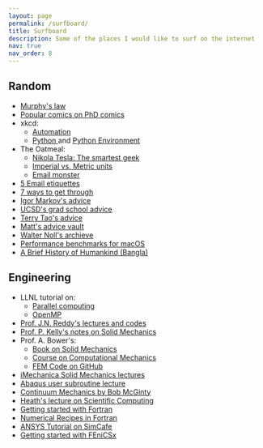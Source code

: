 ```yaml
---
layout: page
permalink: /surfboard/
title: Surfboard
description: Some of the places I would like to surf on the internet
nav: true
nav_order: 8
---
```


<!-- HTML style listing with LIST CLASS -->
<div class="list">
  <div class="card">
    <h2> Random </h2>
    <ul>
        <li><a href="https://en.wikipedia.org/wiki/Murphy's_law"> Murphy's law </a></li>
        <li><a href="https://phdcomics.com/comics/most_popular.php"> Popular comics on PhD comics </a></li>
        <li> xkcd:
        <ul>
          <li><a href="https://xkcd.com/1319/"> Automation </a></li>
          <li> <a href="https://xkcd.com/353/"> Python </a> and <a href="https://xkcd.com/1987/"> Python Environment </a> </li>
        </ul>
        </li>
        <li> The Oatmeal:
        <ul>
          <li><a href="https://theoatmeal.com/comics/tesla"> Nikola Tesla: The smartest geek </a></li>
            <li><a href="https://theoatmeal.com/pl/senior_year/science"> Imperial vs. Metric units </a></li>
          <li><a href="https://theoatmeal.com/comics/email_monster"> Email monster </a></li>
        </ul>
        </li>
        <li><a href="https://byrslf.co/how-to-get-a-busy-person-to-respond-to-your-email-52e5d4d69671"> 5 Email etiquettes </a></li>
        <li><a href="https://www.fastcompany.com/3042569/7-ways-to-get-through-to-just-about-anyone"> 7 ways to get through </a></li>
        <li><a href="https://web.eecs.umich.edu/~imarkov/i_students.html"> Igor Markov's advice </a></li>
        <li><a href="https://vlsicad.ucsd.edu/Research/Advice/index.html"> UCSD's grad school advice </a></li>
        <li><a href="https://terrytao.wordpress.com/career-advice/"> Terry Tao's advice </a></li>
        <li><a href="https://matt.might.net/articles/"> Matt's advice vault </a></li>
        <li><a href="https://www.math.cmu.edu/~wn0g/"> Walter Noll's archieve </a></li>
        <li><a href="https://browser.geekbench.com/mac-benchmarks"> Performance benchmarks for macOS </a></li>
        <li><a href="https://www.facebook.com/notes/ashfaq-ahmed/মানুষের-গল্পঃ-ইউভাল-হারারি/10153371308478621?_rdc=2&_rdr"> A Brief History of Humankind (Bangla) </a></li>
    </ul>
</div>
<div class="card">
    <h2>Engineering </h2>
            <ul>
        <li>  LLNL tutorial on:
          <ul> 
            <li> <a href="https://hpc.llnl.gov/documentation/tutorials/introduction-parallel-computing-tutorial"> Parallel computing </a> </li>
            <li> <a href="https://hpc-tutorials.llnl.gov/openmp/"> OpenMP </a> </li>
          </ul>
        </li>
        <li><a href="https://mechanics.tamu.edu/courses/educational-tools-and-materials/"> Prof. J.N. Reddy's lectures and codes </a></li>
        <li><a href="https://pkel015.connect.amazon.auckland.ac.nz/SolidMechanicsBooks/index.html"> Prof. P. Kelly's notes on Solid Mechanics </a></li>
        <li> Prof. A. Bower's: 
          <ul>
            <li><a href="http://solidmechanics.org/index.html"> Book on Solid Mechanics </a> </li>
            <li> <a href="https://www.brown.edu/Departments/Engineering/Courses/En2340/"> Course on Computational Mechanics </a> </li>
            <li> <a href="https://github.com/albower/EN234_FEA"> FEM Code on GitHub </a> </li>
          </ul> 
        </li>
        <li><a href="https://imechanica.org/node/1551"> iMechanica Solid Mechanics lectures </a> </li>
        <li><a href="https://imechanica.org/files/Writing%20User%20Subroutines%20with%20ABAQUS_0.pdf"> Abaqus user subroutine lecture </a> </li>
        <li><a href="http://www.continuummechanics.org"> Continuum Mechanics by Bob McGinty </a> </li>
        <li> <a href="http://heath.cs.illinois.edu/scicomp/"> Heath's lecture on Scientific Computing </a> </li>
        <li> <a href="https://fortran-lang.org/learn/os_setup/"> Getting started with Fortran </a> </li>
        <li> <a href="https://s3.amazonaws.com/nrbook.com/book_F210.html"> Numerical Recipes in Fortran </a>  </li>
        <li> <a href="https://confluence.cornell.edu/display/SIMULATION/ANSYS+Learning+Modules"> ANSYS Tutorial on SimCafe </a> </li>
        <li> <a href="https://jsdokken.com/dolfinx-tutorial/"> Getting started with FEniCSx </a> </li>
    </ul>
  </div>
</div>